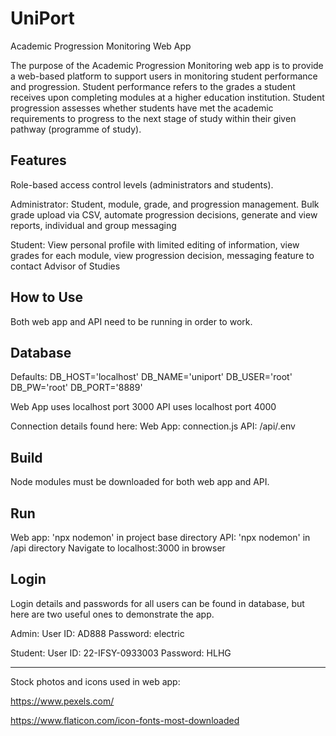 # UniPort
Academic Progression Monitoring Web App

The purpose of the Academic Progression Monitoring web app is to provide a web-based platform to support users in monitoring student performance and progression. Student performance refers to the grades a student receives upon completing modules at a higher education institution. Student progression assesses whether students have met the academic requirements to progress to the next stage of study within their given pathway (programme of study).

## Features
Role-based access control levels (administrators and students).

Administrator: Student, module, grade, and progression management. Bulk grade upload via CSV, automate progression decisions, generate and view reports, individual and group messaging

Student: View personal profile with limited editing of information, view grades for each module, view progression decision, messaging feature to contact Advisor of Studies

## How to Use

Both web app and API need to be running in order to work.

## Database
Defaults:
DB_HOST='localhost'
DB_NAME='uniport'
DB_USER='root'
DB_PW='root'
DB_PORT='8889'

Web App uses localhost port 3000
API uses localhost port 4000

Connection details found here:
Web App: connection.js
API: /api/.env

## Build
Node modules must be downloaded for both web app and API.

## Run
Web app: 'npx nodemon' in project base directory
API: 'npx nodemon' in /api directory
Navigate to localhost:3000 in browser

## Login
Login details and passwords for all users can be found in database,
but here are two useful ones to demonstrate the app.

Admin:
User ID: AD888
Password: electric

Student:
User ID: 22-IFSY-0933003
Password: HLHG

---

Stock photos and icons used in web app:

https://www.pexels.com/

https://www.flaticon.com/icon-fonts-most-downloaded
